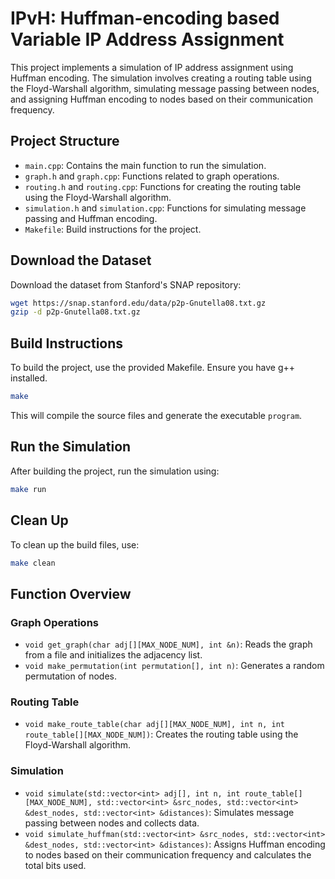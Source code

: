 # IPvH: Huffman-encoding based Variable IP Address Assignment

This project implements a simulation of IP address assignment using Huffman encoding. The simulation involves creating a routing table using the Floyd-Warshall algorithm, simulating message passing between nodes, and assigning Huffman encoding to nodes based on their communication frequency.

## Project Structure

- `main.cpp`: Contains the main function to run the simulation.
- `graph.h` and `graph.cpp`: Functions related to graph operations.
- `routing.h` and `routing.cpp`: Functions for creating the routing table using the Floyd-Warshall algorithm.
- `simulation.h` and `simulation.cpp`: Functions for simulating message passing and Huffman encoding.
- `Makefile`: Build instructions for the project.

## Download the Dataset

Download the dataset from Stanford's SNAP repository:

```sh
wget https://snap.stanford.edu/data/p2p-Gnutella08.txt.gz
gzip -d p2p-Gnutella08.txt.gz
```

## Build Instructions

To build the project, use the provided Makefile. Ensure you have g++ installed.

```sh
make
```

This will compile the source files and generate the executable `program`.

## Run the Simulation

After building the project, run the simulation using:

```sh
make run
```

## Clean Up

To clean up the build files, use:

```sh
make clean
```

## Function Overview

### Graph Operations

- `void get_graph(char adj[][MAX_NODE_NUM], int &n)`: Reads the graph from a file and initializes the adjacency list.
- `void make_permutation(int permutation[], int n)`: Generates a random permutation of nodes.

### Routing Table

- `void make_route_table(char adj[][MAX_NODE_NUM], int n, int route_table[][MAX_NODE_NUM])`: Creates the routing table using the Floyd-Warshall algorithm.

### Simulation

- `void simulate(std::vector<int> adj[], int n, int route_table[][MAX_NODE_NUM], std::vector<int> &src_nodes, std::vector<int> &dest_nodes, std::vector<int> &distances)`: Simulates message passing between nodes and collects data.
- `void simulate_huffman(std::vector<int> &src_nodes, std::vector<int> &dest_nodes, std::vector<int> &distances)`: Assigns Huffman encoding to nodes based on their communication frequency and calculates the total bits used.
